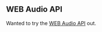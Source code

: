 ## WEB Audio API

Wanted to try the [WEB Audio API](https://developer.mozilla.org/en-US/docs/Web/API/AudioContext) out.